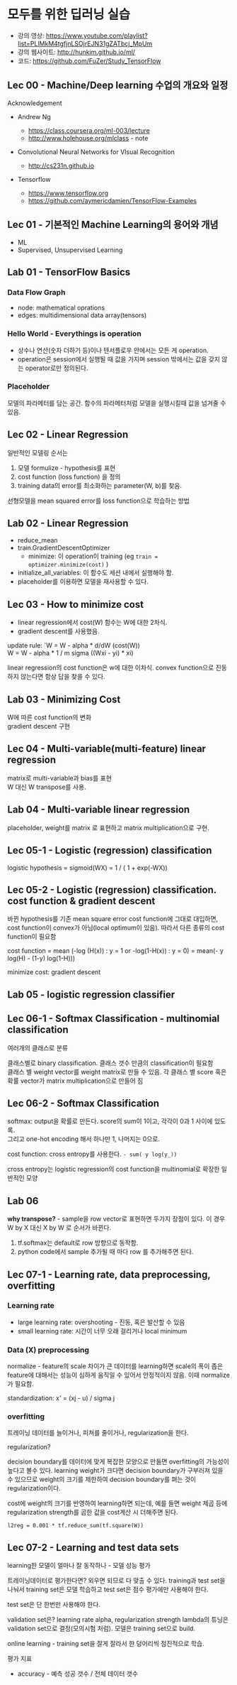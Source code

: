 # 모두를 위한 딥러닝 실습
* 강의 영상: https://www.youtube.com/playlist?list=PLlMkM4tgfjnLSOjrEJN31gZATbcj_MpUm
* 강의 웹사이트: http://hunkim.github.io/ml/
* 코드: https://github.com/FuZer/Study_TensorFlow

## Lec 00 - Machine/Deep learning 수업의 개요와 일정

Acknowledgement

* Andrew Ng
  * https://class.coursera.org/ml-003/lecture
  * http://www.holehouse.org/mlclass - note

* Convolutional Neural Networks for VIsual Recognition
  * http://cs231n.github.io

* Tensorflow
  * https://www.tensorflow.org
  * https://github.com/aymericdamien/TensorFlow-Examples

## Lec 01 - 기본적인 Machine Learning의 용어와 개념

* ML
* Supervised, Unsupervised Learning

## Lab 01 - TensorFlow Basics

### Data Flow Graph

* node: mathematical oprations
* edges: multidimensional data array(tensors)

### Hello World - Everythings is operation 
* 상수나 연산(숫자 더하기 등)이나 텐서플로우 안에서는 모든 게 operation.
* operation은 session에서 실행될 때 값을 가지며 session 밖에서는 값을 갖지 않는 operator로만 정의된다.

### Placeholder

모델의 파라메터를 담는 공간. 함수의 파라메터처럼 모델을 실행시킬때 값을 넘겨줄 수 있음.

## Lec 02 - Linear Regression

일반적인 모델링 순서는

1. 모델 formulize - hypothesis를 표현
2. cost function (loss function) 을 정의
3. training data의 error를 최소화하는 parameter(W, b)를 찾음.

선형모델을 mean squared error를 loss function으로 학습하는 방법

## Lab 02 - Linear Regression

* reduce_mean
* train.GradientDescentOptimizer
  * minimize: 이 operation이 training (eg `train = optimizer.minimize(cost)` )
* initialize_all_variables: 이 함수도 세션 내에서 실행해야 함.
* placeholder를 이용하면 모델을 재사용할 수 있다.

## Lec 03 - How to minimize cost

* linear regression에서 cost(W) 함수는 W에 대한 2차식.
* gradient descent를 사용했음.

update rule: `W = W - alpha * d/dW (cost(W))  
W = W - alpha  * 1 / m sigma ((Wxi - yi) * xi)

linear regression의 cost function은 w에 대한 이차식. convex function으로 진동하지 않는다면 항상 답을 찾을 수 있다.

## Lab 03 - Minimizing Cost

W에 따른 cost function의 변화  
gradient descent 구현

## Lec 04 - Multi-variable(multi-feature) linear regression

matrix로 multi-variable과 bias를 표현  
W 대신 W transpose를 사용.

## Lab 04 - Multi-variable linear regression

placeholder, weight를 matrix 로 표현하고 matrix multiplication으로 구현.

## Lec 05-1 - Logistic (regression) classification

logistic hypothesis = sigmoid(WX) = 1 / ( 1 + exp(-WX))

## Lec 05-2 - Logistic (regression) classification. cost function & gradient descent

바뀐 hypothesis를 기존 mean square error cost function에 그대로 대입하면, cost function이 convex가 아님(local optimum이 있음). 따라서 다른 종류의 cost function이 필요함

cost function = mean (-log (H(x)) : y = 1 or -log(1-H(x)) : y = 0)
= mean(- y log(H) - (1-y) log(1-H)))

minimize cost: gradient descent

## Lab 05 - logistic regression classifier

## Lec 06-1 - Softmax Classification - multinomial classification

여러개의 클래스로 분류

클래스별로 binary classification. 클래스 갯수 만큼의 classification이 필요함  
클래스 별 weight vector를 weight matrix로 만들 수 있음. 각 클래스 별 score 혹은 확률 vector가 matrix multiplication으로 만들어 짐

## Lec 06-2 - Softmax Classification

softmax: output을 확률로 만든다. score의 sum이 1이고, 각각이 0과 1 사이에 있도록.  
그리고 one-hot encoding 해서 하나만 1, 나머지는 0으로.

cost function: cross entropy를 사용한다. `- sum( y log(y_))`

cross entropy는 logistic regression의 cost function을 multinomial로 확장한 일반적인 모양

## Lab 06

**why transpose?** - sample을 row vector로 표현하면 두가지 장점이 있다. 이 경우 W by X 대신 X by W 로 순서가 바뀐다.

1. tf.softmax는 default로 row 방향으로 동작함.
2. python code에서 sample 추가될 때 마다 row 를 추가해주면 된다.

## Lec 07-1 - Learning rate, data preprocessing, overfitting

### Learning rate

* large learning rate: overshooting - 진동, 혹은 발산할 수 있음
* small learning rate: 시간이 너무 오래 걸리거나 local minimum

### Data (X) preprocessing

normalize - feature의 scale 차이가 큰 데이터를 learning하면 scale의 폭이 좁은 feature에 대해서는 성능이 심하게 움직일 수 있어서 안정적이지 않음. 이때 normalize가 필요함.

standardization: x' = (xj - u) / sigma j

### overfitting

트레이닝 데이터를 늘이거나, 피쳐를 줄이거나, regularization을 한다.

regularization?

decision boundary를 데이터에 맞게 복잡한 모양으로 만들면 overfitting의 가능성이 높다고 볼수 있다. learning weight가 크다면 decision boundary가 구부러져 있을 수 있으므로 weight의 크기를 제한하여 decision boundary를 펴는 것이 regularization이다.

cost에 weight의 크기를 반영하여 learning하면 되는데, 예를 들면 weight 제곱 등에 regularization strength를 곱한 값을 cost계산 시 더해주면 된다.

`l2reg = 0.001 * tf.reduce_sum(tf.square(W))`

## Lec 07-2 - Learning and test data sets

learning한 모델이 얼마나 잘 동작하나 - 모델 성능 평가

트레이닝데이터로 평가한다면? 외우면 되므로 다 맞출 수 있다. training과 test set을 나눠서 training set은 모델 학습하고 test set은 점수 평가에만 사용해야 한다.

test set은 단 한번만 사용해야 한다.

validation set은? learning rate alpha, regularization strength lambda의 튜닝은 validation set으로 결정(모의시험 처럼). 모델은 training set으로 build.

online learning - training set을 잘게 잘라서 한 덩어리씩 점진적으로 학습.

평가 지표

* accuracy - 예측 성공 갯수 / 전체 데이터 갯수

